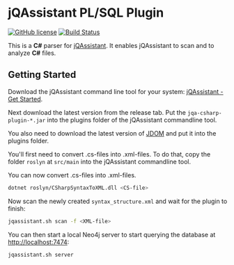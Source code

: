 # jQAssistant PL/SQL Plugin

[![GitHub license](https://img.shields.io/badge/License-GPL%20v3-blue.svg)](LICENSE)
[![Build Status](https://api.travis-ci.com/softvis-research/jqa-csharp-plugin.svg?branch=master)](https://travis-ci.com/softvis-research/jqa-csharp-plugin)

This is a **C#** parser for [jQAssistant](https://jqassistant.org/). 
It enables jQAssistant to scan and to analyze **C#** files.

## Getting Started

Download the jQAssistant command line tool for your system: [jQAssistant - Get Started](https://jqassistant.org/get-started/).

Next download the latest version from the release tab. Put the `jqa-csharp-plugin-*.jar` into the plugins folder of the jQAssistant commandline tool.

You also need to download the latest version of [JDOM](https://repo1.maven.org/maven2/org/jdom/jdom2/2.0.6/jdom2-2.0.6.jar) and put it into the plugins folder.

You'll first need to convert .cs-files into .xml-files. To do that, copy the folder `roslyn` at `src/main` into the jQAssistant commandline tool.

You can now convert .cs-files into .xml-files.

```bash
dotnet roslyn/CSharpSyntaxToXML.dll <CS-file>
```

Now scan the newly created `syntax_structure.xml` and wait for the plugin to finish:

```bash
jqassistant.sh scan -f <XML-file>
```

You can then start a local Neo4j server to start querying the database at [http://localhost:7474](http://localhost:7474):

```bash
jqassistant.sh server
```